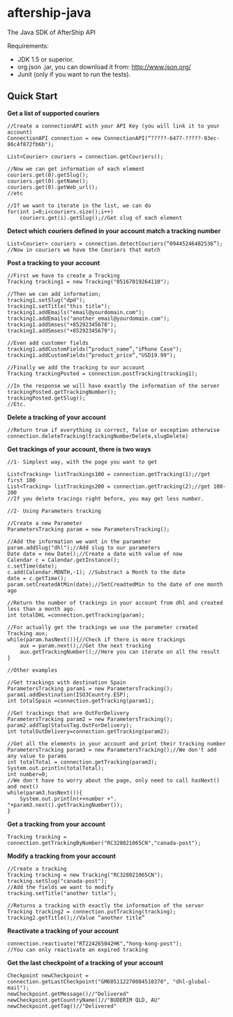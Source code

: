 aftership-java
==============

The Java SDK of AfterShip API

Requirements:

- JDK 1.5 or superior.
- org.json .jar, you can download it from: http://www.json.org/
- Junit (only if you want to run the tests).

Quick Start
--------------


**Get a list of supported couriers**

	//Create a connectionAPI with your API Key (you will link it to your account)
  	ConnectionAPI connection = new ConnectionAPI(“?????-6477-?????-93ec-86c4f872fb6b");
  	
   	List<Courier> couriers = connection.getCouriers();	

	//Now we can get information of each element
	couriers.get(0).getSlug();	
	couriers.get(0).getName();
	couriers.get(0).getWeb_url();
	//etc
	
	//If we want to iterate in the list, we can do
	for(int i=0;i<couriers.size();i++)
		couriers.get(i).getSlug();//Get slug of each element


**Detect which couriers defined in your account match a tracking number**
	
	List<Courier> couriers = connection.detectCouriers(“09445246482536”);
	//Now in couriers we have the Couriers that match 


**Post a tracking to your account**

	//First we have to create a Tracking
	Tracking tracking1 = new Tracking("05167019264110");

	//Then we can add information;
    tracking1.setSlug("dpd");
    tracking1.setTitle("this title");
    tracking1.addEmails("email@yourdomain.com");
    tracking1.addEmails("another_email@yourdomain.com");
    tracking1.addSmses("+85292345678");
    tracking1.addSmses("+85292345679");

	//Even add customer fields
    tracking1.addCustomFields(“product_name”,"iPhone Case");
    tracking1.addCustomFields(“product_price”,"USD19.99");

	//Finally we add the tracking to our account
    Tracking trackingPosted = connection.postTracking(tracking1);

	//In the response we will have exactly the information of the server
	trackingPosted.getTrackingNumber();
	trackingPosted.getSlug();
	//Etc.


**Delete a tracking of your account**

	//Return true if everything is correct, false or exception otherwise
	connection.deleteTracking(trackingNumberDelete,slugDelete)

	
**Get trackings of your account, there is two ways**

	//1- Simplest way, with the page you want to get
	
	List<Tracking> listTrackings100 = connection.getTracking(1);//get first 100
	List<Tracking> listTrackings200 = connection.getTracking(2);//get 100-200
	//If you delete tracings right before, you may get less number.

	//2- Using Parameters tracking
	
	//Create a new Parameter
	ParametersTracking param = new ParametersTracking();
	
	//Add the information we want in the parameter
	param.addSlug("dhl");//Add slug to our parameters
	Date date = new Date();//Create a date with value of now
	Calendar c = Calendar.getInstance();
	c.setTime(date);
    c.add(Calendar.MONTH,-1); //Substract a Month to the date
    date = c.getTime();
    param.setCreatedAtMin(date);//SetCreadtedMin to the date of one month ago

	//Return the number of trackings in your account from dhl and created less than a month ago.
	int totalDHL =connection.getTracking(param);
	
	//For actually get the trackings we use the parameter created
    Tracking aux;
	while(param.hasNext()){//Check if there is more trackings
		aux = param.next();//Get the next tracking
		aux.getTrackingNumber();//Here you can iterate on all the result	
	}
	
	//Other examples

	//Get trackings with destination Spain
	ParametersTracking param1 = new ParametersTracking();
    param1.addDestination(ISO3Country.ESP);
    int totalSpain =connection.getTracking(param1);

	//Get trackings that are OutForDelivery
    ParametersTracking param2 = new ParametersTracking();
    param2.addTag(StatusTag.OutForDelivery);
    int totalOutDelivery=connection.getTracking(param2);

	//Get all the elements in your account and print their tracking number
    ParametersTracking param3 = new ParametersTracking();//We don't add any value to params
    int totalTotal = connection.getTracking(param3);
    System.out.println(totalTotal);
    int number=0;
    //We don't have to worry about the page, only need to call hasNext() and next()
    while(param3.hasNext()){
        System.out.println(++number +". "+param3.next().getTrackingNumber());
    }


**Get a tracking from your account**

	Tracking tracking = connection.getTrackingByNumber("RC328021065CN","canada-post");


**Modify a tracking from your account**
	
	//Create a tracking
	Tracking tracking = new Tracking("RC328021065CN");
    tracking.setSlug("canada-post");
    //Add the fields we want to modify
    tracking.setTitle("another title");

	//Returns a tracking with exactly the information of the server
	Tracking tracking2 = connection.putTracking(tracking);
	tracking2.getTitle();//Value “another title”


**Reactivate a tracking of your account**

	connection.reactivate("RT224265042HK","hong-kong-post");
	//You can only reactivate an expired tracking
	

**Get the last checkpoint of a tracking of your account**

	Checkpoint newCheckpoint = connection.getLastCheckpoint("GM605112270084510370", "dhl-global-mail");
	newCheckpoint.getMessage()//"Delivered"
	newCheckpoint.getCountryName()//"BUDERIM QLD, AU"
	newCheckpoint.getTag()//"Delivered"


